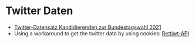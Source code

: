 # Twitter Daten
* [Twitter-Datensatz Kandidierenden zur Bundestagswahl 2021](https://blog.gesis.org/the-german-federal-election-2021-twitter-dataset/)
* Using a workaround to get the twitter data by using cookies: [Rettiwt-API](https://github.com/Rishikant181/Rettiwt-API)

